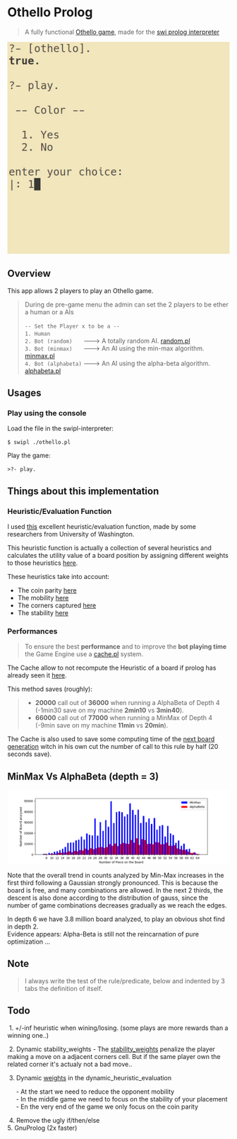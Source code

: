 # Othello Prolog

> A fully functional [Othello game](https://en.wikipedia.org/wiki/Reversi), made for the [swi prolog interpreter](http://www.swi-prolog.org/)

<p align="center">
  <a href="https://github.com/Drakirus/othello-prolog/blob/master/demo.gif">
    <img alt="ScreenShot~ demo" src="./demo.gif">
  </a>
</p>

## Overview

This app allows 2 players to play an Othello game.

> During de pre-game menu the admin can set the 2 players to be ether a human or
> a AIs
>
>
> `-- Set the Player x to be a --`  
>  `1. Human`  
>  `2. Bot (random)   `    ---> A totally random AI. [random.pl](./ai/random.pl)  
>  `3. Bot (minmax)   `    ---> An AI using the min-max algorithm. [minmax.pl](./ai/minmax.pl)  
>  `4. Bot (alphabeta)` ---> An AI using the alpha-beta algorithm. [alphabeta.pl](./ai/alphabeta.pl)

## Usages

### Play using the console
Load the file in the swipl-interpreter:
```
$ swipl ./othello.pl
```
Play the game:
```
>?- play.
```

## Things about this implementation

### Heuristic/Evaluation Function 

I used [this](https://courses.cs.washington.edu/courses/cse573/04au/Project/mini1/RUSSIA/Final_Paper.pdf)
excellent heuristic/evaluation function, made by some researchers from University of Washington.

This heuristic function is actually a collection of several heuristics
and calculates the utility value of a board position by assigning
different weights to those heuristics [here](https://github.com/Drakirus/othello-prolog/blob/05cecc989db8e5ec041380c2ba5f77377fa3f524/ai/heuristic.pl#L172).  

These heuristics take into account:

  - The coin parity [here](https://github.com/Drakirus/othello-prolog/blob/05cecc989db8e5ec041380c2ba5f77377fa3f524/ai/heuristic.pl#L22-L34)
  - The mobility [here](https://github.com/Drakirus/othello-prolog/blob/05cecc989db8e5ec041380c2ba5f77377fa3f524/ai/heuristic.pl#L37-L72)
  - The corners captured [here](https://github.com/Drakirus/othello-prolog/blob/05cecc989db8e5ec041380c2ba5f77377fa3f524/ai/heuristic.pl#L77-L94)
  - The stability [here](https://github.com/Drakirus/othello-prolog/blob/05cecc989db8e5ec041380c2ba5f77377fa3f524/ai/heuristic.pl#L99-L160)


### Performances
> To ensure the best **performance** and to improve the **bot playing time** the Game Engine use a [cache.pl](./utils/cache.pl) system.  

The Cache allow to not recompute the Heuristic of a board if prolog has
already seen it [here](https://github.com/Drakirus/othello-prolog/blob/05cecc989db8e5ec041380c2ba5f77377fa3f524/ai/heuristic.pl#L183-L204).

This method saves (roughly):
  > - **20000** call out of **36000** when running a AlphaBeta of Depth 4 (-1min30 save on my machine **2min10** vs **3min40**).
  > - **66000** call out of **77000** when running a MinMax of Depth 4 (-9min save on my machine **11min** vs **20min**).

The Cache is also used to save some computing time of the [next board generation](https://github.com/Drakirus/othello-prolog/blob/89c9372dfe8d426c356f1e8153ece6a9e1db4295/game/rules.pl#L258-L269)
witch in his own cut the number of call to this rule by half (20 seconds save).


## MinMax Vs AlphaBeta (depth = 3)

<p align="center">
  <a href="https://raw.githubusercontent.com/Drakirus/othello-prolog/master/minmax_vs_alphabeta.png">
    <img alt="MinMax vs AlphaBeta" src="https://raw.githubusercontent.com/Drakirus/othello-prolog/master/minmax_vs_alphabeta.png">
  </a>
</p>

Note that the overall trend in counts analyzed by Min-Max increases in the first
third following a Gaussian strongly pronounced. This is because the board
is free, and many combinations are allowed. In the next 2 thirds, the descent is
also done according to the distribution of gauss, since the
number of game combinations decreases gradually as we reach the
edges.

In depth 6 we have 3.8 million board
analyzed, to play an obvious shot find in depth 2.  
Evidence appears: Alpha-Beta is still not the reincarnation of pure optimization
...


## Note
> I always write the test of the rule/predicate, below and indented by 3 tabs the definition of itself.

## Todo
  1. +/-inf heuristic when wining/losing. (some plays are more rewards than a winning one..)  
  
  2. Dynamic stability_weights
      - The [stability_weights](https://github.com/Drakirus/othello-prolog/blob/d2a668b69f1844ba549eea9a6561505d8a57de9c/ai/heuristic.pl#L115) penalize the player making a move on a adjacent corners cell. But if the same player own the related corner it's actualy not a bad move..
      
  3. Dynamic [weights](https://github.com/Drakirus/othello-prolog/blob/d2a668b69f1844ba549eea9a6561505d8a57de9c/ai/heuristic.pl#L172) in the dynamic_heuristic_evaluation  
  
      - At the start we need to reduce the opponent mobility  
      - In the middle game we need to focus on the stability of your placement  
      - En the very end of the game we only focus on the coin parity  
       
  4. Remove the ugly if/then/else  
  5. GnuProlog (2x faster)
